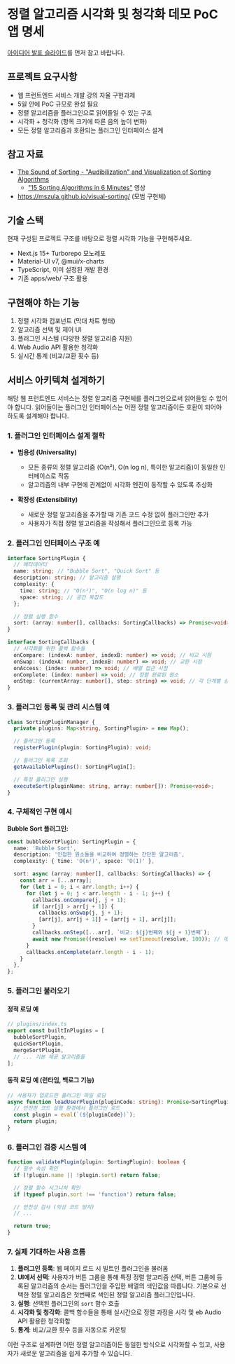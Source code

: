 # 정렬 알고리즘 시각화 및 청각화 데모 PoC 앱 명세

[아이디어 발표 슬라이드](./정렬%20알고리즘%20시각%20및%20청각화%20구현.pdf)를 먼저 참고 바랍니다.

## 프로젝트 요구사항

- 웹 프런트엔드 서비스 개발 강의 자율 구현과제
- 5일 안에 PoC 규모로 완성 필요
- 정렬 알고리즘을 플러그인으로 읽어들일 수 있는 구조
- 시각화 + 청각화 (항목 크기에 따른 음의 높이 변화)
- 모든 정렬 알고리즘과 호환되는 플러그인 인터페이스 설계

## 참고 자료

- [The Sound of Sorting - "Audibilization" and Visualization of Sorting Algorithms](https://panthema.net/2013/sound-of-sorting)
  - ["15 Sorting Algorithms in 6 Minutes"](https://youtu.be/kPRA0W1kECg) 영상
- https://mszula.github.io/visual-sorting/ (모범 구현체)

## 기술 스택

현재 구성된 프로젝트 구조를 바탕으로 정렬 시각화 기능을 구현해주세요.

- Next.js 15+ Turborepo 모노레포
- Material-UI v7, @mui/x-charts
- TypeScript, 이미 설정된 개발 환경
- 기존 apps/web/ 구조 활용

## 구현해야 하는 기능

1. 정렬 시각화 컴포넌트 (막대 차트 형태)
2. 알고리즘 선택 및 제어 UI
3. 플러그인 시스템 (다양한 정렬 알고리즘 지원)
4. Web Audio API 활용한 청각화
5. 실시간 통계 (비교/교환 횟수 등)

## 서비스 아키텍쳐 설계하기

해당 웹 프런트엔드 서비스는 정렬 알고리즘 구현체를 플러그인으로써 읽어들일 수 있어야 합니다. 읽어들이는 플러그인 인터페이스는 어떤 정렬 알고리즘이든 호환이 되어야 하도록 설계해야 합니다.

### 1. 플러그인 인터페이스 설계 철학

- **범용성 (Universality)**

  - 모든 종류의 정렬 알고리즘 (O(n²), O(n log n), 특이한 알고리즘)이 동일한 인터페이스로 작동
  - 알고리즘의 내부 구현에 관계없이 시각화 엔진이 동작할 수 있도록 추상화

- **확장성 (Extensibility)**

  - 새로운 정렬 알고리즘을 추가할 때 기존 코드 수정 없이 플러그인만 추가
  - 사용자가 직접 정렬 알고리즘을 작성해서 플러그인으로 등록 가능

### 2. 플러그인 인터페이스 구조 예

```typescript
interface SortingPlugin {
  // 메타데이터
  name: string; // "Bubble Sort", "Quick Sort" 등
  description: string; // 알고리즘 설명
  complexity: {
    time: string; // "O(n²)", "O(n log n)" 등
    space: string; // 공간 복잡도
  };

  // 정렬 실행 함수
  sort: (array: number[], callbacks: SortingCallbacks) => Promise<void> | void;
}

interface SortingCallbacks {
  // 시각화를 위한 콜백 함수들
  onCompare: (indexA: number, indexB: number) => void; // 비교 시점
  onSwap: (indexA: number, indexB: number) => void; // 교환 시점
  onAccess: (index: number) => void; // 배열 접근 시점
  onComplete: (index: number) => void; // 정렬 완료된 원소
  onStep: (currentArray: number[], step: string) => void; // 각 단계별 상태
}
```

### 3. 플러그인 등록 및 관리 시스템 예

```typescript
class SortingPluginManager {
  private plugins: Map<string, SortingPlugin> = new Map();

  // 플러그인 등록
  registerPlugin(plugin: SortingPlugin): void;

  // 플러그인 목록 조회
  getAvailablePlugins(): SortingPlugin[];

  // 특정 플러그인 실행
  executeSort(pluginName: string, array: number[]): Promise<void>;
}
```

### 4. 구체적인 구현 예시

**Bubble Sort 플러그인:**

```typescript
const bubbleSortPlugin: SortingPlugin = {
  name: 'Bubble Sort',
  description: '인접한 원소들을 비교하여 정렬하는 간단한 알고리즘',
  complexity: { time: 'O(n²)', space: 'O(1)' },

  sort: async (array: number[], callbacks: SortingCallbacks) => {
    const arr = [...array];
    for (let i = 0; i < arr.length; i++) {
      for (let j = 0; j < arr.length - i - 1; j++) {
        callbacks.onCompare(j, j + 1);
        if (arr[j] > arr[j + 1]) {
          callbacks.onSwap(j, j + 1);
          [arr[j], arr[j + 1]] = [arr[j + 1], arr[j]];
        }
        callbacks.onStep([...arr], `비교: ${j}번째와 ${j + 1}번째`);
        await new Promise((resolve) => setTimeout(resolve, 100)); // 애니메이션 딜레이
      }
      callbacks.onComplete(arr.length - i - 1);
    }
  },
};
```

### 5. 플러그인 불러오기

#### 정적 로딩 예

```typescript
// plugins/index.ts
export const builtInPlugins = [
  bubbleSortPlugin,
  quickSortPlugin,
  mergeSortPlugin,
  // ... 기본 제공 알고리즘들
];
```

#### 동적 로딩 예 (런타임, 백로그 기능)

```typescript
// 사용자가 업로드한 플러그인 파일 로딩
async function loadUserPlugin(pluginCode: string): Promise<SortingPlugin> {
  // 안전한 코드 실행 환경에서 플러그인 로드
  const plugin = eval(`(${pluginCode})`);
  return plugin;
}
```

### 6. 플러그인 검증 시스템 예

```typescript
function validatePlugin(plugin: SortingPlugin): boolean {
  // 필수 속성 확인
  if (!plugin.name || !plugin.sort) return false;

  // 정렬 함수 시그니처 확인
  if (typeof plugin.sort !== 'function') return false;

  // 안전성 검사 (악성 코드 방지)
  // ...

  return true;
}
```

### 7. 실제 기대하는 사용 흐름

1. **플러그인 등록**: 웹 페이지 로드 시 빌트인 플러그인을 불러옴
2. **UI에서 선택**: 사용자가 버튼 그룹을 통해 특정 정렬 알고리즘 선택, 버튼 그룹에 등록된 알고리즘의 순서는 플러그인을 주입한 배열의 색인값을 따릅니다. 기본으로 선택한 정렬 알고리즘은 첫번째로 색인된 정렬 알고리즘 플러그인입니다.
3. **실행**: 선택된 플러그인의 `sort` 함수 호출
4. **시각화 및 청각화**: 콜백 함수들을 통해 실시간으로 정렬 과정을 시각 및 eb Audio API 활용한 청각화함
5. **통계**: 비교/교환 횟수 등을 자동으로 카운팅

이런 구조로 설계하면 어떤 정렬 알고리즘이든 동일한 방식으로 시각화할 수 있고, 사용자가 새로운 알고리즘을 쉽게 추가할 수 있습니다.
